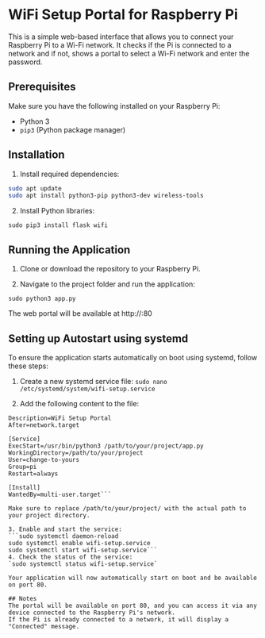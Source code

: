 # WiFi Setup Portal for Raspberry Pi

This is a simple web-based interface that allows you to connect your Raspberry Pi to a Wi-Fi network. It checks if the Pi is connected to a network and if not, shows a portal to select a Wi-Fi network and enter the password.

## Prerequisites

Make sure you have the following installed on your Raspberry Pi:

- Python 3
- `pip3` (Python package manager)

## Installation

1. Install required dependencies:

```bash
sudo apt update
sudo apt install python3-pip python3-dev wireless-tools
```

2. Install Python libraries:

```sudo pip3 install flask wifi```

## Running the Application

1. Clone or download the repository to your Raspberry Pi.

2. Navigate to the project folder and run the application:

`sudo python3 app.py`

The web portal will be available at http://<your-pi-ip>:80

## Setting up Autostart using systemd
To ensure the application starts automatically on boot using systemd, follow these steps:

1. Create a new systemd service file:
`sudo nano /etc/systemd/system/wifi-setup.service`

2. Add the following content to the file:

```[Unit]
Description=WiFi Setup Portal
After=network.target

[Service]
ExecStart=/usr/bin/python3 /path/to/your/project/app.py
WorkingDirectory=/path/to/your/project
User=change-to-yours
Group=pi
Restart=always

[Install]
WantedBy=multi-user.target```

Make sure to replace /path/to/your/project/ with the actual path to your project directory.

3. Enable and start the service:
```sudo systemctl daemon-reload
sudo systemctl enable wifi-setup.service
sudo systemctl start wifi-setup.service```
4. Check the status of the service:
`sudo systemctl status wifi-setup.service`

Your application will now automatically start on boot and be available on port 80.

## Notes
The portal will be available on port 80, and you can access it via any device connected to the Raspberry Pi's network.
If the Pi is already connected to a network, it will display a "Connected" message.
